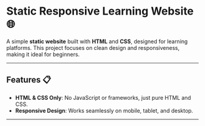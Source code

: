  # Static Responsive Learning Website 🌐

A simple **static website** built with **HTML** and **CSS**, designed for learning platforms. This project focuses on clean design and responsiveness, making it ideal for beginners.

---

## Features 📋

- **HTML & CSS Only**: No JavaScript or frameworks, just pure HTML and CSS.
- **Responsive Design**: Works seamlessly on mobile, tablet, and desktop.

---


